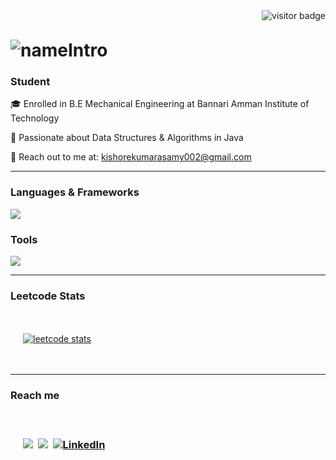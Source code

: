 <img align="right" src="https://visitor-badge.laobi.icu/badge?page_id=KISHORE K" alt="visitor badge"/>
<br>
<h1 align="left" style="margin-top: 30px;">
    <img src="https://readme-typing-svg.demolab.com?font=Fira+Code&pause=1000&center=true&multiline=true&random=true&width=435&lines=Heyy!!+I'm+Kishore&color=8892BF" alt="nameIntro" />
</h1>
<h3 align="left"><strong>Student</strong></h3>
<div align="left">
  <p>🎓 Enrolled in B.E Mechanical Engineering at Bannari Amman Institute of Technology</p>
  <p>🧠 Passionate about Data Structures & Algorithms in Java</p>
<!--   <p>📚 Expanding my knowledge by learning Operating Systems</p> -->
  <p>📧 Reach out to me at: <a href="mailto:kishorekumarasamy002@gmail.com">kishorekumarasamy002@gmail.com</a></p>
</div>

<hr>

<h3 align="left"><strong>Languages & Frameworks</strong></h3>
<p align="left">
    <img src="https://skillicons.dev/icons?i=java,c,js,mysql" />
</p>
<h3><strong>Tools</strong></h3>
  <img src="https://skillicons.dev/icons?i=github,git,figma,vscode" />
<p>


<hr>
<h3 align="left"><strong> Leetcode Stats </strong> </h3>

<div align="left" style="padding: 20px;">

<!--START_SECTION:waka-->

<!--END_SECTION:waka-->

<a href="https://leetcode.com/u/Kishore_Kumarasamy/"><img src="https://leetcard.jacoblin.cool/Kishore_Kumarasamy" alt="leetcode stats"></a>

</div>
<hr>
<h3>Reach me<h3>
<div align="left" style="padding: 20px;">

<a href="mailto:kishorekumarasamy002@gmail.com"><img src="https://skillicons.dev/icons?i=gmail&theme=light"></a>&nbsp;
<a href="https://github.com/KISHORE-K18"><img src="https://skillicons.dev/icons?i=github&theme=light"></a>&nbsp;
<a href="https://www.linkedin.com/in/kishore-kk/"><img src="https://skillicons.dev/icons?i=linkedin&theme=light" alt="LinkedIn" /></a>&nbsp;



</div>
